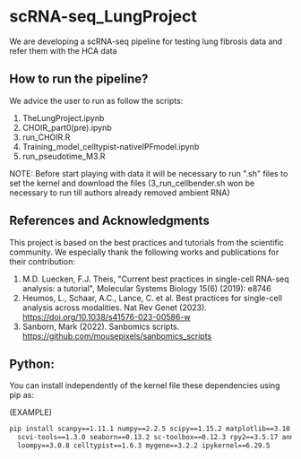 # scRNA-seq_LungProject
We are developing a scRNA-seq pipeline for testing lung fibrosis data and refer them with the HCA data

## How to run the pipeline?

We advice the user to run as follow the scripts:

1. TheLungProject.ipynb
2. CHOIR_part0(pre).ipynb
3. run_CHOIR.R
4. Training_model_celltypist-nativeIPFmodel.ipynb
5. run_pseudotime_M3.R

NOTE: Before start playing with data it will be necessary to run ".sh" files to set the kernel and download the files (3_run_cellbender.sh won be necessary to run till authors already removed ambient RNA)

## References and Acknowledgments

This project is based on the best practices and tutorials from the scientific community. We especially thank the following works and publications for their contribution:

1. M.D. Luecken, F.J. Theis, "Current best practices in single-cell RNA-seq analysis: a tutorial", Molecular Systems Biology 15(6) (2019): e8746
2. Heumos, L., Schaar, A.C., Lance, C. et al. Best practices for single-cell analysis across modalities. Nat Rev Genet (2023). https://doi.org/10.1038/s41576-023-00586-w
3. Sanborn, Mark (2022). Sanbomics scripts. https://github.com/mousepixels/sanbomics_scripts

## Python:

You can install independently of the kernel file these dependencies using pip as:

(EXAMPLE)

```bash
pip install scanpy==1.11.1 numpy==2.2.5 scipy==1.15.2 matplotlib==3.10.1 pandas==2.2.3 \
  scvi-tools==1.3.0 seaborn==0.13.2 sc-toolbox==0.12.3 rpy2==3.5.17 anndata2ri==1.3.2 \
  loompy==3.0.8 celltypist==1.6.3 mygene==3.2.2 ipykernel==6.29.5



